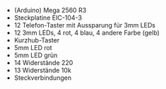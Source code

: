 * (Arduino) Mega 2560 R3
* Steckplatine  EIC-104-3
* 12 Telefon-Taster mit Aussparung für 3mm LEDs
* 12 3mm LEDs, 4 rot, 4 blau, 4 andere Farbe (gelb)
* Kurzhub-Taster
* 5mm LED rot
* 5mm LED grün
* 14 Widerstände 220
* 13 Widerstände 10k
* Steckverbindungen
